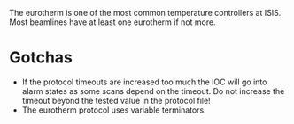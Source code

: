 The eurotherm is one of the most common temperature controllers at ISIS. Most beamlines have at least one eurotherm if not more.

# Gotchas

- If the protocol timeouts are increased too much the IOC will go into alarm states as some scans depend on the timeout. Do not increase the timeout beyond the tested value in the protocol file!
- The eurotherm protocol uses variable terminators.